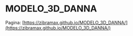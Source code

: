 # MODELO_3D_DANNA

Pagina: [https://zibramax.github.io/MODELO_3D_DANNA/](https://zibramax.github.io/MODELO_3D_DANNA/)
